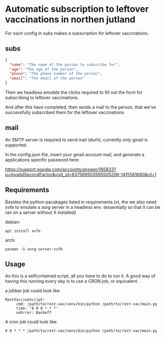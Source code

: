# Automatic subscription to leftover vaccinations in northen jutland
For each config in subs makes a subscription for leftover vaccinations.

## subs 
```json
{
  "name": "The name of the person to subscribe for",
  "age": "The age of the person",
  "phone": "The phone number of the person",
  "email": "The email of the person"
}
```

Then we headless emulate the clicks required to fill out the form for subscribing to leftover vaccinations.

And after this have completed, then sends a mail to the person, that we've successfully subscribed them for the leftover vaccinations

## mail
An SMTP server is required to send mail (durh), currently only gmail is supported.

In the config.json file, insert your gmail account mail, and generate a applications specific password here:

https://support.google.com/accounts/answer/185833?p=InvalidSecondFactor&visit_id=637569503595505208-1415581680&rd=1

## Requirements
Besides the python pacakages listed in requirements.txt, the we also need xvfe to emulate a xorg server in a headless env.
(essentially so that it can be ran on a server without X installed)

debian:

`apt install xvfe`

arch:

`pacman -S xorg-server-xvfb`


## Usage
As this is a selfcontained script, all you have to do to run it.
A good way of having this running every day is to use a CRON job, or equivalent.

a jobber job could look like
```
RestVaccineScript:
     cmd: /path/to/rest-vac/venv/bin/python /path/to/rest-vac/main.py
     time: '0 0 8 * * *'
     onError: Backoff
```

A cron job could look like:
```
0 8 * * * /path/to/rest-vac/venv/bin/python /path/to/rest-vac/main.py
```


